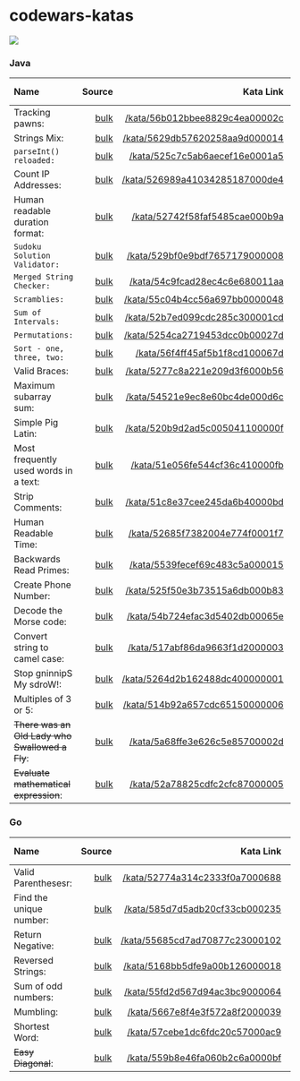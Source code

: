 # codewars-katas

[![](https://www.codewars.com/users/_JDev_/badges/large)](https://www.codewars.com/users/_JDev_)

### Java

| Name | Source | Kata Link | Kata Difficulty |
| :---         |     ---:      |          ---: |          :---: |
| Tracking pawns:   | [bulk](katas/java/TrackingPawns.java)     | [/kata/56b012bbee8829c4ea00002c](https://www.codewars.com/kata/56b012bbee8829c4ea00002c)  |  4 kyu  |
| Strings Mix:   | [bulk](katas/java/StringsMix.java)     | [/kata/5629db57620258aa9d000014](https://www.codewars.com/kata/5629db57620258aa9d000014)  |  4 kyu  |
| `parseInt() reloaded:`   | [bulk](katas/java/ParseIntReloaded.java)     | [/kata/525c7c5ab6aecef16e0001a5](https://www.codewars.com/kata/525c7c5ab6aecef16e0001a5)  |  4 kyu  |
| Count IP Addresses:   | [bulk](katas/java/CountIpAddresses.java)     | [/kata/526989a41034285187000de4](https://www.codewars.com/kata/526989a41034285187000de4)  |  5 kyu  |
| Human readable duration format:   | [bulk](katas/java/HumanReadableDurationFormat.java)     | [/kata/52742f58faf5485cae000b9a](https://www.codewars.com/kata/52742f58faf5485cae000b9a)  |  4 kyu  |
| `Sudoku Solution Validator:`   | [bulk](katas/java/SudokuSolutionValidator.java)     | [/kata/529bf0e9bdf7657179000008](https://www.codewars.com/kata/529bf0e9bdf7657179000008)  |  4 kyu  |
| `Merged String Checker:`   | [bulk](katas/java/MergedStringChecker.java)     | [/kata/54c9fcad28ec4c6e680011aa](https://www.codewars.com/kata/54c9fcad28ec4c6e680011aa)  |  5 kyu  |
| `Scramblies:`   | [bulk](katas/java/Scramblies.java)     | [/kata/55c04b4cc56a697bb0000048](https://www.codewars.com/kata/55c04b4cc56a697bb0000048)  |  5 kyu  |
| `Sum of Intervals:`   | [bulk](katas/java/SumOfIntervals.java)     | [/kata/52b7ed099cdc285c300001cd](https://www.codewars.com/kata/52b7ed099cdc285c300001cd)  |  4 kyu  |
| `Permutations:`   | [bulk](katas/java/Permutations.java)     | [/kata/5254ca2719453dcc0b00027d](https://www.codewars.com/kata/5254ca2719453dcc0b00027d)  |  4 kyu  |
| `Sort - one, three, two:`   | [bulk](katas/java/SortOneThreeTwo.java)     | [/kata/56f4ff45af5b1f8cd100067d](https://www.codewars.com/kata/56f4ff45af5b1f8cd100067d)  |  5 kyu  |
| Valid Braces:   | [bulk](katas/java/ValidBraces.java)     | [/kata/5277c8a221e209d3f6000b56](https://www.codewars.com/kata/5277c8a221e209d3f6000b56)  |  6 kyu  |
| Maximum subarray sum:   | [bulk](katas/java/MaximumSubarraySum.java)     | [/kata/54521e9ec8e60bc4de000d6c](https://www.codewars.com/kata/54521e9ec8e60bc4de000d6c)  |  5 kyu  |
| Simple Pig Latin:   | [bulk](katas/java/SimplePigLatin.java)     | [/kata/520b9d2ad5c005041100000f](https://www.codewars.com/kata/520b9d2ad5c005041100000f)  |  5 kyu  |
| Most frequently used words in a text:   | [bulk](katas/java/MostFrequentlyUsedWordsInText.java)     | [/kata/51e056fe544cf36c410000fb](https://www.codewars.com/kata/51e056fe544cf36c410000fb)  |  4 kyu  |
| Strip Comments:   | [bulk](katas/java/StripComments.java)     | [/kata/51c8e37cee245da6b40000bd](https://www.codewars.com/kata/51c8e37cee245da6b40000bd)  |  4 kyu  |
| Human Readable Time:   | [bulk](katas/java/HumanReadableTime.java)     | [/kata/52685f7382004e774f0001f7](https://www.codewars.com/kata/52685f7382004e774f0001f7)  |  5 kyu  |
| Backwards Read Primes:   | [bulk](katas/java/BackwardsReadPrimes.java)     | [/kata/5539fecef69c483c5a000015](https://www.codewars.com/kata/5539fecef69c483c5a000015)  |  6 kyu  |
| Create Phone Number:     | [bulk](katas/java/CreatePhoneNumber.java)       | [/kata/525f50e3b73515a6db000b83](https://www.codewars.com/kata/525f50e3b73515a6db000b83)      |  6 kyu  |
| Decode the Morse code:     | [bulk](katas/java/DecodeTheMorseCode.java)       | [/kata/54b724efac3d5402db00065e](https://www.codewars.com/kata/54b724efac3d5402db00065e)     |  6 kyu  |
| Convert string to camel case:     | [bulk](katas/java/ConvertStringToCamelCase.java)       | [/kata/517abf86da9663f1d2000003](https://www.codewars.com/kata/517abf86da9663f1d2000003)      |  6 kyu  |
| Stop gninnipS My sdroW!:     | [bulk](katas/java/StopGninnipSMySdroW.java)       | [/kata/5264d2b162488dc400000001](https://www.codewars.com/kata/5264d2b162488dc400000001)      |  6 kyu  |
| Multiples of 3 or 5:   | [bulk](katas/java/MultiplesOf3or5.java)     | [/kata/514b92a657cdc65150000006](https://www.codewars.com/kata/514b92a657cdc65150000006)  |  6 kyu  |
| ~~There was an Old Lady who Swallowed a Fly~~:   | [bulk](katas/java/ThereWasAnOldLadyWhoSwallowedFly.java)     | [/kata/5a68ffe3e626c5e85700002d](https://www.codewars.com/kata/5a68ffe3e626c5e85700002d)  |  6 kyu  |
| ~~Evaluate mathematical expression~~:   | [bulk](katas/java/EvaluateMathematicalExpression.java)     | [/kata/52a78825cdfc2cfc87000005](https://www.codewars.com/kata/52a78825cdfc2cfc87000005)  |  2 kyu  |

### Go
| Name | Source | Kata Link | Kata Difficulty |
| :---         |     ---:      |          ---: |          :---: |
| Valid Parenthesesr:   | [bulk](katas/go/ValidParentheses.go)     | [/kata/52774a314c2333f0a7000688](https://www.codewars.com/kata/52774a314c2333f0a7000688)  |  5 kyu  |
| Find the unique number:   | [bulk](katas/go/FindTheUniqueNumber.go)     | [/kata/585d7d5adb20cf33cb000235](https://www.codewars.com/kata/585d7d5adb20cf33cb000235)  |  6 kyu  |
| Return Negative:   | [bulk](katas/go/ReturnNegative.go)     | [/kata/55685cd7ad70877c23000102](https://www.codewars.com/kata/55685cd7ad70877c23000102)  |  8 kyu  |
| Reversed Strings:   | [bulk](katas/go/ReversedStrings.go)     | [/kata/5168bb5dfe9a00b126000018](https://www.codewars.com/kata/5168bb5dfe9a00b126000018)  |  8 kyu  |
| Sum of odd numbers:   | [bulk](katas/go/SumOfOddNumbers.go)     | [/kata/55fd2d567d94ac3bc9000064](https://www.codewars.com/kata/55fd2d567d94ac3bc9000064)  |  7 kyu  |
| Mumbling:   | [bulk](katas/go/Mumbling.go)     | [/kata/5667e8f4e3f572a8f2000039](https://www.codewars.com/kata/5667e8f4e3f572a8f2000039)  |  7 kyu  |
| Shortest Word:   | [bulk](katas/go/ShortestWord.go)     | [/kata/57cebe1dc6fdc20c57000ac9](https://www.codewars.com/kata/57cebe1dc6fdc20c57000ac9)  |  7 kyu  |
| ~~Easy Diagonal~~:   | [bulk](katas/go/EasyDiagonal.go)     | [/kata/559b8e46fa060b2c6a0000bf](https://www.codewars.com/kata/559b8e46fa060b2c6a0000bf)  |  6 kyu  |
